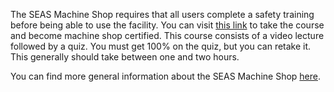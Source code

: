 The SEAS Machine Shop requires that all users complete a safety training before being able to use the facility. You can visit [this link](https://engineering.buffalo.edu/home/school/explore/facilities/machine-shop/safety-procedures.html) to take the course and become machine shop certified. This course consists of a video lecture followed by a quiz. You must get 100% on the quiz, but you can retake it. This generally should take between one and two hours. 

You can find more general information about the SEAS Machine Shop [here](https://engineering.buffalo.edu/home/school/explore/facilities/machine-shop.html).